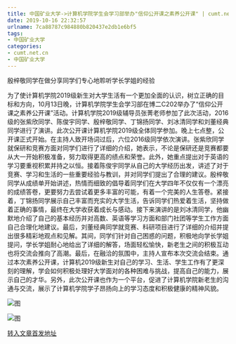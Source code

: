 ```yaml
---
title: 中国矿业大学->计算机学院学生会学习部举办"信仰公开课之素养公开课" | cumt.net.cn
date: 2019-10-16 22:32:57
urlname: 7ca88787c984880b820437e2db1e6bf5
tags: 
- 中国矿业大学
categories:
- cumt.net.cn
- 中国矿业大学
---
```

殷梓敬同学在做分享同学们专心地聆听学长学姐的经验

为了使计算机学院2019级新生对大学生活有一个更加全面的认识，树立正确的目标和方向，10月13日晚，计算机学院学生会学习部在博二C202举办了“信仰公开课之素养公开课”活动。计算机学院2019级辅导员张菁老师参加了此次活动，2016级的张紫欣同学、陈俊宇同学、殷梓敬同学、丁锦扬同学、刘冰清同学和刘董经典同学进行了演讲。此次公开课计算机学院2019级全体同学参加。晚上七点整，公开课正式开始。在主持人致开场词过后，六位2016级同学依次演讲。张紫欣同学就保研和竞赛方面对同学们进行了详细的介绍，她表示，不论是保研还是竞赛都要从大一开始积极准备，努力取得更高的绩点和荣誉。此外，她重点提出对于英语的学习要重视积累并持之以恒。接着陈俊宇同学从自己的大学经历出发，讲述了对于竞赛、学习和生活的一些重要经验与教训，并对同学们提出了合理的建议。殷梓敬同学从成绩单开始讲述，热情而细致的倡导着同学们在大学四年不仅仅有一个漂亮的成绩答卷，更要努力去尝试着更多丰富的可能，有着一个完美的人生答卷。紧接着，丁锦扬同学展示自己丰富而充实的大学生活，告诉同学们热爱着生活，坚持做着正确的事情，最终在大学收获着成长与感动。接下来演讲的是刘冰清同学，他幽默地介绍了自己的基本经历并对高数、英语等学习方面和部门社团等学生工作方面自己合理化地建议。最后，刘董经典同学就竞赛、科研项目进行了详细的介绍并提出很多精彩地观点和见解。其间，同学们针对自己困惑的问题，积极地向学长学姐提问，学长学姐耐心地给出了详细的解答，场面轻松愉快，新老生之间的积极互动也将交流会推向了高潮。最后，在融洽的氛围中，主持人宣布本次交流会结束。通过本次素养公开课，计算机2019级新生对自己的学习、生活、学生工作有了更深刻的理解，学会如何积极处理好大学面对的各种困难与挑战，提高自己的能力，展示自己的才华。另外，此次公开课也作为一个平台，促进了计算机学院新老生的沟通与交流，展示了计算机学院学子昂扬向上的学习态度和积极健康的精神风貌。

![图](http://xwzx.cumt.edu.cn/_upload/article/images/d6/c8/bc8dec0a4ab2bce9d406c4a3c9a5/cfa3a7df-4882-4106-82c0-34fd963c40ad.png)

![图](http://xwzx.cumt.edu.cn/_upload/article/images/d6/c8/bc8dec0a4ab2bce9d406c4a3c9a5/57fa71e8-ea3f-486c-b85f-3bb2da127b7f.png)

[转入文章首发地址](http://xwzx.cumt.edu.cn/50/b2/c523a544946/page.htm)